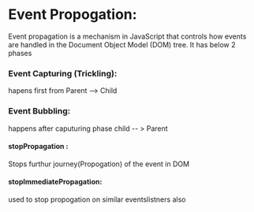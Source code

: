 
# Event Propogation:
Event propagation is a mechanism in JavaScript that controls how events are handled in the Document Object Model (DOM) tree. It has below 2 phases


### Event Capturing (Trickling): 
   hapens first from   Parent --> Child


### Event Bubbling:
happens after caputuring phase  child  -- > Parent

#### stopPropagation :
Stops furthur journey(Propogation) of the event in DOM

#### stopImmediatePropagation:
used to stop propogation on similar eventslistners also 
